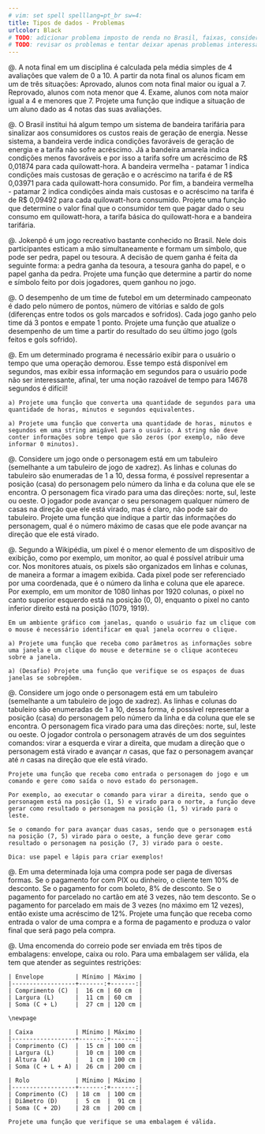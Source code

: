 ```yaml
---
# vim: set spell spelllang=pt_br sw=4:
title: Tipos de dados - Problemas
urlcolor: Black
# TODO: adicionar problema imposto de renda no Brasil, faixas, considerando os descontos, indicar mais vantasos simplificado ou completo
# TODO: revisar os problemas e tentar deixar apenas problemas interessantes (práticos)
---
```


<!-- Enumeração -->

@. A nota final em um disciplina é calculada pela média simples de 4 avaliações que valem de 0 a 10. A partir da nota final os alunos ficam em um de três situações: Aprovado, alunos com nota final maior ou igual a 7. Reprovado, alunos com nota menor que 4. Exame, alunos com nota maior igual a 4 e menores que 7. Projete uma função que indique a situação de um aluno dado as 4 notas das suas avaliações.

@. O Brasil institui há algum tempo um sistema de bandeira tarifária para sinalizar aos consumidores os custos reais de geração de energia. Nesse sistema, a bandeira verde indica condições favoráveis de geração de energia e a tarifa não sofre acréscimo. Já a bandeira amarela indica condições menos favoráveis e por isso a tarifa sofre um acréscimo de R$ 0,01874 para cada quilowatt-hora. A bandeira vermelha - patamar 1 indica condições mais custosas de geração e o acréscimo na tarifa é de R$ 0,03971 para cada quilowatt-hora consumido. Por fim, a bandeira vermelha - patamar 2 indica condições ainda mais custosas e o acréscimo na tarifa é de R$ 0,09492 para cada quilowatt-hora consumido. Projete uma função que determine o valor final que o consumidor tem que pagar dado o seu consumo em quilowatt-hora, a tarifa básica do quilowatt-hora e a bandeira tarifária.

@. Jokenpô é um jogo recreativo bastante conhecido no Brasil. Nele dois participantes esticam a mão simultaneamente e formam um símbolo, que pode ser pedra, papel ou tesoura. A decisão de quem ganha é feita da seguinte forma: a pedra ganha da tesoura, a tesoura ganha do papel, e o papel ganha da pedra. Projete uma função que determine a partir do nome e símbolo feito por dois jogadores, quem ganhou no jogo.


<!-- Estrutura -->

@. O desempenho de um time de futebol em um determinado campeonato é dado pelo número de pontos, número de vitórias e saldo de gols (diferenças entre todos os gols marcados e sofridos). Cada jogo ganho pelo time dá 3 pontos e empate 1 ponto. Projete uma função que atualize o desempenho de um time a partir do resultado do seu último jogo (gols feitos e gols sofrido).

@. Em um determinado programa é necessário exibir para o usuário o tempo que uma operação demorou. Esse tempo está disponível em segundos, mas exibir essa informação em segundos para o usuário pode não ser interessante, afinal, ter uma noção razoável de tempo para 14678 segundos é difícil!

    a) Projete uma função que converta uma quantidade de segundos para uma quantidade de horas, minutos e segundos equivalentes.

    a) Projete uma função que converta uma quantidade de horas, minutos e segundos em uma string amigável para o usuário. A string não deve conter informações sobre tempo que são zeros (por exemplo, não deve informar 0 minutos).

@. Considere um jogo onde o personagem está em um tabuleiro (semelhante a um tabuleiro de jogo de xadrez). As linhas e colunas do tabuleiro são enumeradas de 1 a 10, dessa forma, é possível representar a posição (casa) do personagem pelo número da linha e da coluna que ele se encontra. O personagem fica virado para uma das direções: norte, sul, leste ou oeste. O jogador pode avançar o seu personagem qualquer número de casas na direção que ele está virado, mas é claro, não pode sair do tabuleiro. Projete uma função que indique a partir das informações do personagem, qual é o número máximo de casas que ele pode avançar na direção que ele está virado.

@. Segundo a Wikipédia, um pixel é o menor elemento de um dispositivo de exibição, como por exemplo, um monitor, ao qual é possível atribuir uma cor. Nos monitores atuais, os pixels são organizados em linhas e colunas, de maneira a formar a imagem exibida. Cada pixel pode ser referenciado por uma coordenada, que é o número da linha e coluna que ele aparece. Por exemplo, em um monitor de 1080 linhas por 1920 colunas, o pixel no canto superior esquerdo está na posição (0, 0), enquanto o pixel no canto inferior direito está na posição (1079, 1919).

    Em um ambiente gráfico com janelas, quando o usuário faz um clique com o mouse é necessário identificar em qual janela ocorreu o clique.

    a) Projete uma função que receba como parâmetros as informações sobre uma janela e um clique do mouse e determine se o clique aconteceu sobre a janela.

    a) (Desafio) Projete uma função que verifique se os espaços de duas janelas se sobrepõem.


<!-- União -->

@. Considere um jogo onde o personagem está em um tabuleiro (semelhante a um tabuleiro de jogo de xadrez). As linhas e colunas do tabuleiro são enumeradas de 1 a 10, dessa forma, é possível representar a posição (casa) do personagem pelo número da linha e da coluna que ele se encontra. O personagem fica virado para uma das direções: norte, sul, leste ou oeste. O jogador controla o personagem através de um dos seguintes comandos: virar a esquerda e virar a direita, que mudam a direção que o personagem está virado e avançar $n$ casas, que faz o personagem avançar até $n$ casas na direção que ele está virado.

    Projete uma função que receba como entrada o personagem do jogo e um comando e gere como saída o novo estado do personagem.

    Por exemplo, ao executar o comando para virar a direita, sendo que o personagem está na posição (1, 5) e virado para o norte, a função deve gerar como resultado o personagem na posição (1, 5) virado para o leste.

    Se o comando for para avançar duas casas, sendo que o personagem está na posição (7, 5) virado para o oeste, a função deve gerar como resultado o personagem na posição (7, 3) virado para o oeste.

    Dica: use papel e lápis para criar exemplos!

@. Em uma determinada loja uma compra pode ser paga de diversas formas. Se o pagamento for com PIX ou dinheiro, o cliente tem 10% de desconto. Se o pagamento for com boleto, 8% de desconto. Se o pagamento for parcelado no cartão em até 3 vezes, não tem desconto. Se o pagamento for parcelado em mais de 3 vezes (no máximo em 12 vezes), então existe uma acréscimo de 12%. Projete uma função que receba como entrada o valor de uma compra e a forma de pagamento e produza o valor final que será pago pela compra.

@. Uma encomenda do correio pode ser enviada em três tipos de embalagens: envelope, caixa ou rolo. Para uma embalagem ser válida, ela tem que atender as seguintes restrições:

    | Envelope         | Mínimo | Máximo |
    |------------------+-------:+-------:|
    | Comprimento (C)  |  16 cm | 60 cm  |
    | Largura (L)      |  11 cm | 60 cm  |
    | Soma (C + L)     |  27 cm | 120 cm |

    \newpage

    | Caixa            | Mínimo | Máximo |
    |------------------+-------:+-------:|
    | Comprimento (C)  |  15 cm | 100 cm |
    | Largura (L)      |  10 cm | 100 cm |
    | Altura (A)       |   1 cm | 100 cm |
    | Soma (C + L + A) |  26 cm | 200 cm |

    | Rolo             | Mínimo | Máximo |
    |------------------+-------:+-------:|
    | Comprimento (C)  | 18 cm  | 100 cm |
    | Diâmetro (D)     |  5 cm  |  91 cm |
    | Soma (C + 2D)    | 28 cm  | 200 cm |

    Projete uma função que verifique se uma embalagem é válida.

